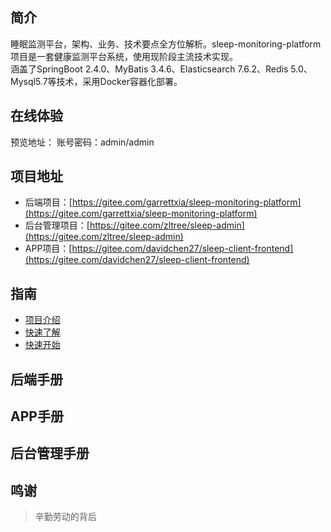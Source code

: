 ## 简介
睡眠监测平台，架构、业务、技术要点全方位解析。sleep-monitoring-platform 项目是一套健康监测平台系统，使用现阶段主流技术实现。  
涵盖了SpringBoot 2.4.0、MyBatis 3.4.6、Elasticsearch 7.6.2、Redis 5.0、Mysql5.7等技术，采用Docker容器化部署。

## 在线体验
预览地址：
账号密码：admin/admin
## 项目地址
- 后端项目：[https://gitee.com/garrettxia/sleep-monitoring-platform](https://gitee.com/garrettxia/sleep-monitoring-platform)
- 后台管理项目：[https://gitee.com/zltree/sleep-admin](https://gitee.com/zltree/sleep-admin)
- APP项目：[https://gitee.com/davidchen27/sleep-client-frontend](https://gitee.com/davidchen27/sleep-client-frontend)

## 指南
- [项目介绍](duide/)
- [快速了解](duide/quick_understand.md)
- [快速开始](duide/quick_start.md)

## 后端手册
## APP手册
## 后台管理手册

## 鸣谢
> 辛勤劳动的背后
